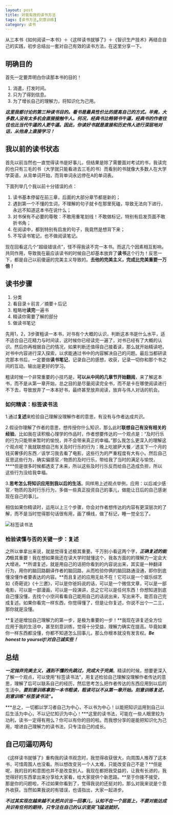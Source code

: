 ```yaml
---
layout: post
title: 对我有效的读书方法
tags: [读书方法,刻意训练]
category: 读书
---
```

从三本书《如何阅读一本书》＋《这样读书就够了》＋《智识生产技术》再结合自己的实践，初步总结出一套对自己有效的读书方法，在这里分享一下。

## 明确目的
首先一定要弄明白你读那本书的目的！

1. 消遣，打发时间。
2. 只为了得到信息。
3. 为了增长自己的理解力，将知识化为己用。

***这里我都讨论的第三种读书目的。看书是最具性价比的提高自己的方式。毕竟，大多数人没有太多机会直接接触牛人。何况，经典书比畅销书牛逼，经典书的作者往往也比当代牛逼的人更牛逼。因此，你读好书就是直接和历史伟人进行深层地对话，从他身上直接学习！***

## 我以前的读书状态

首先以前当然也一直觉得读书是好事儿，但结果是除了需要面对考试的书，我读完的也只有三毛的书（大学就只能看进去三毛的书）而看别的书就像大多数人在大学学英语，从背单词开始，而背单词永远停在A的单词表。

下面列举几个我以前十分错误的点：

1. 读书基本停留在前三章，后面的大部分章节都是新的；
2. 遇到第一个不懂的生词，不理解的句子就卡在那里死磕，导致无法向下进行，永远不知道这本书在说什么；
3. 对书保有不必要的尊敬：不敢用重笔划线！不敢做标记，特别有启发页面不敢折书角；
4. 在阅读中，都到特别有启发的句子，我竟然是想背下来；
5. 不写读书笔记，也不做阅读笔记。

现在回看这几个“超级错误点”，怪不得我读不完一本书。而这几个因素相互影响，共同作用，导致我在最应该读书的时候自己却基本放弃了**读书**这个行为！反思一下，都是自己以前傻逼的完美主义导致的。**去他的完美主义，完成比完美重要一万倍！**

## 读书步骤

1. 分类
2. 看目录＋前言／摘要＋后记
3. 粗略地**读完**一遍书
4. 精读你需要了解的部分
5. 做读书笔记

先用1，2，3步骤粗读一本书，对书有个大概的认识，判断这本书是什么水平，适不适合自己花精力与时间读，这时候你已经读完一遍了，对书已经有了大概的认识。然后你再根据自己的情况，如果判断还值得自己接着读，那么就开始精读吧，对书中内容进行深入探索，以求能通过书中的内容解决自己的问题。最后当都研读完那本书后，一定要做**读书笔记**，记录自己的感想，收获，记录一切你和那个书之间的互动。输出是更好的学习。

粗读时候一个非常重要的小技巧是，**可以从中间的几章节开始翻阅**，来了解这本书，而不是从第一章开始，总之目的是尽量阅读完全书，而不是卡在哪使阅读进行不下去，导致放弃了一本本好书，最终甚至放弃阅读，放弃与伟人对话的机会。

### 如何精读：标签读书法

1.通过**复述**来检验自己理解没理解作者的意思，有没有与作者达成共识。

2.假设你理解了作者的意思，想传授你什么知识，那么此时**联想自己有没有相关的经验**。比如我在读积极心理学的作品时，作者想要传达的一个观点是：“及时行乐的行为只能带来暂时的愉悦，并不会带来真正的幸福。”那么我怎么更深入的理解这个观点呢？我就联想自己有关及时行乐的行为：晚上吃披萨大餐／透支下一个月的钱买奢侈的东西／该学习我去看了电影，这些行为的严重程度有大有小。然后自己反思这些行为，确实偏感官／物质的及时行乐，带给我了当时的满足与愉悦，****但是很多时候都透支了未来，所以这些及时行乐反而给自己造成负担，所以这些行为没给我幸福。

3.**思考怎么将知识应用到我以后的生活**。同样用上述观点举例，应用：以后减少感官／物质的及时行乐行为，多做一些真正投资自己的事儿，做能让日后的自己感谢现在自己的事儿。

相信如果你精读时，运用以上三个步骤，你会对作者想传达的内容有更深层次的了解，而不是当时觉得那句话很有用，画了横线，做了标记，睡一觉全忘了。

![](</Users/apple/BleuHu.github.io/_posts/media/15055754507526/FullSizeRender 2.jpg/FullSizeRender 2.jpg> "标签读书法")
### 检验读懂与否的关键一步：复述

之所以单拿出来说，就是觉得复述极其重要。千万别小看这两个字，***正确复述的能力***极其重要！我在想如果我还在读大学时就懂这个，我各方面的的理解力一定会大大增进。**所谓复述，就是用自己的话把你看到的内容说出来，其实是一种翻译行为，用你的脑回路翻译作者的脑回路，从而检验你俩的脑回路通没通，即你到底懂没懂作者要表达的内容。**而且复述的应用无处不在！它可以是一个娱乐综艺如《奇葩说》《十三邀》，可以是你爸妈说的话，可以是一个微信文章，可以是一部电影，可以是一部漫画，可以是一段演讲，总之它可以是任何东西！你想知道到底自己懂没懂，去找个小空间看看自己能用自己的话说出来，写出来不，能否自己完成复述。如果你看完一样东西，你觉得懂了，但是让你复述，你说不出个一二三，那你就是没懂。

**复述是增加自己理解力的第一步，是极为重要的一步！**我现在讲复述全方位应用于我的生活中，甚至刻意训练，觉得十分受益，理解力确实在提高。毕竟如果你一样东西都没懂，你都不知道怎么回事儿，那么你根本就没有发言权。***Be honest to yourself!对自己诚实些！***

## 总结

***一定抛弃完美主义，遇到不懂的先跳过，完成大于完美***。精读的时候，想要更深入了解一个观点，可以使用“标签读书法”，用复述检验自己理解没理解作者传达的意思，理解了后可以联系自己的经历，然后思考怎么把作者传达的东西应用到以后的生活中。***要刻意训练拿到一本书粗读，粗读可以不从第一章开始。刻意训练复述，刻意训练“标签读书法”。***

***总之，一切都以学习者自己为中心，不以书为中心！以能把知识运用到自己以后生活为中心，不以记忆知识为中心！***这里的读书法，可能在一些人眼里较为功利，读书一定得有用么？你可以有你的目的啦。而我想分享的是能把知识化为己用，增进自己理解力的读书法，只专注自己的成长。

## 自己叨逼叨两句

《这样读书就够了》重构我的读书观念时，我觉得收获很大，向周围人推荐了这本书，可惜周围人也没看。所以想改变另一个人太难，只能改变自己不是？**但是呢，我的目的和意图也并不是改变别人。我现在都把我受益的，让我有长进的，我觉得好的东西拿出来分享给大家看，给大家提供个新思路。**至于你接不接受，那是你的问题啦，不过如果你看到了，觉得我说的还挺对的，那么对我来说是个意外收获。当然如果我说的有错误，也请指出，大家一起进步。

***不过其实现在越来越不太把共识当一回事儿，认知不在一个层面上，不要对能达成共识有任何的期待，只专注在自己的认识里突飞猛进就好。***